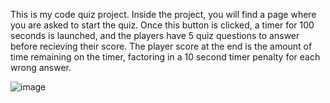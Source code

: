 This is my code quiz project. Inside the project, you will find a page where you are asked to start the quiz. Once this button is clicked, a timer for 100 seconds is launched, and the players have 5 quiz questions to answer before recieving their score. The player score at the end is the amount of time remaining on the timer, factoring in a 10 second timer penalty for each wrong answer. 

![image](./images/scree)
